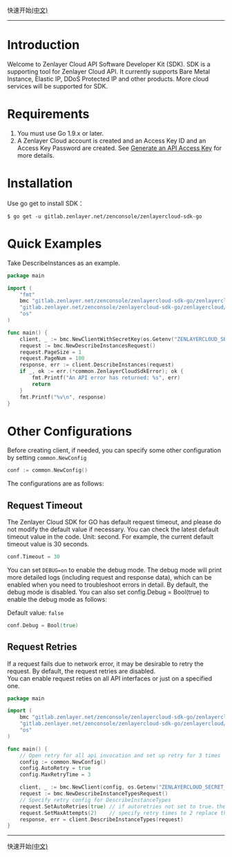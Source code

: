 快速开始[(中文)](./README-CN.md)

--- 

# Introduction

Welcome to Zenlayer Cloud API Software Developer Kit (SDK). SDK is a supporting tool for Zenlayer Cloud API. It
currently supports Bare Metal Instance, Elastic IP, DDoS Protected IP and other products. More cloud services will be
supported for SDK.

# Requirements

1. You must use Go 1.9.x or later.
2. A Zenlayer Cloud account is created and an Access Key ID and an Access Key Password are created.
   See [Generate an API Access Key](https://docs.console.zenlayer.com/welcome/platform/team-management/generate-an-api-access-key)
   for more details.

# Installation

Use go get to install SDK：

```shell
$ go get -u gitlab.zenlayer.net/zenconsole/zenlayercloud-sdk-go
```

# Quick Examples

Take DescribeInstances as an example.

```go
package main

import (
	"fmt"
	bmc "gitlab.zenlayer.net/zenconsole/zenlayercloud-sdk-go/zenlayercloud/bmc20221120"
	"gitlab.zenlayer.net/zenconsole/zenlayercloud-sdk-go/zenlayercloud/common"
	"os"
)

func main() {
	client, _ := bmc.NewClientWithSecretKey(os.Getenv("ZENLAYERCLOUD_SECRET_KEY_ID"), os.Getenv("ZENLAYERCLOUD_SECRET_KEY_PASSWORD"))
	request := bmc.NewDescribeInstancesRequest()
	request.PageSize = 1
	request.PageNum = 100
	response, err := client.DescribeInstances(request)
	if _, ok := err.(*common.ZenlayerCloudSdkError); ok {
		fmt.Printf("An API error has returned: %s", err)
		return
	}
	fmt.Printf("%v\n", response)
}
```

# Other Configurations

Before creating client, if needed, you can specify some other configuration by setting `common.NewConfig`

```go
conf := common.NewConfig()
```

The configurations are as follows:

## Request Timeout

The Zenlayer Cloud SDK for GO has default request timeout, and please do not modify the default value if necessary. You
can check the latest default timeout value in the code. Unit: second. For example, the current default timeout value is
30 seconds.

```go
conf.Timeout = 30
```

You can set `DEBUG=on` to enable the debug mode. The debug mode will print more detailed logs (including request and
response data), which can be enabled when you need to troubleshoot errors in detail. By default, the debug mode is
disabled. You can also set config.Debug = Bool(true) to enable the debug mode as follows:

Default value: `false`

```go
conf.Debug = Bool(true)
```

## Request Retries

If a request fails due to network error, it may be desirable to retry the request. By default, the request retries are
disabled.  
You can enable request reties on all API interfaces or just on a specified one.

```go
package main

import (
	bmc "gitlab.zenlayer.net/zenconsole/zenlayercloud-sdk-go/zenlayercloud/bmc20221120"
	"gitlab.zenlayer.net/zenconsole/zenlayercloud-sdk-go/zenlayercloud/common"
	"os"
)

func main() {
	// Open retry for all api invocation and set up retry for 3 times
	config := common.NewConfig()
	config.AutoRetry = true
	config.MaxRetryTime = 3

	client, _ := bmc.NewClient(config, os.Getenv("ZENLAYERCLOUD_SECRET_KEY_ID"), os.Getenv("ZENLAYERCLOUD_SECRET_KEY_PASSWORD"))
	request := bmc.NewDescribeInstanceTypesRequest()
	// Specify retry config for DescribeInstanceTypes
	request.SetAutoRetries(true) // if autoretries not set to true，the retry config will inherent client config
	request.SetMaxAttempts(2)    // specify retry times to 2 replace the client config 3
	response, err = client.DescribeInstanceTypes(request)
}

```

---
快速开始[(中文)](./README-CN.md)
